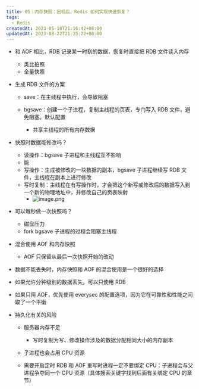 ```yaml
---
title: 05｜内存快照：宕机后，Redis 如何实现快速恢复？
tags:
  - Redis
createdAt: 2023-05-18T21:16:42+08:00
updatedAt: 2023-08-22T21:35:22+08:00
---
```


- 和 AOF 相比，RDB 记录某一时刻的数据，恢复时直接把 RDB 文件读入内存

  - 类比拍照
  - 全量快照

- 生成 RDB 文件的方案

  - save：在主线程中执行，会导致阻塞
  - bgsave：创建一个子进程，复制主线程的页表，专门写入 RDB 文件，避免阻塞。默认配置

    - 共享主线程的所有内存数据

- 快照时数据能修改吗？

  - 读操作：bgsave 子进程和主线程互不影响
  - 能
  - 写操作：生成被修改的一块数据的副本，bgsave 子进程继续写 RDB 文件，主线程在副本上进行修改
  - 写时复制：主线程在有写操作时，才会把这个新写或修改后的数据写入到一个新的物理地址中，并修改自己的页表映射
    - ![image.png](https://cdn.jsdelivr.net/gh/11ze/static/images/redis-05-1.png)


- 可以每秒做一次快照吗？

  - 磁盘压力
  - fork bgsave 子进程的过程会阻塞主线程

- 混合使用 AOF 和内存快照

  - AOF 只保留从最后一次快照开始的改动

- 数据不能丢失时，内存快照和 AOF 的混合使用是一个很好的选择
- 如果允许分钟级别的数据丢失，可以只使用 RDB
- 如果只用 AOF，优先使用 everysec 的配置选项，因为它在可靠性和性能之间取了一个平衡
- 持久化有关的风险

  - 服务器内存不足

    - 写时复制为写、修改操作涉及的数据分配相同大小的内存副本

  - 子进程也会占用 CPU 资源
  - 需要开启定时 RDB 和 AOF 重写时进程一定不要绑定 CPU：子进程会与父进程争夺同一个 CPU 资源（具体搜索关键字找到后面有关绑定 CPU 的章节）
